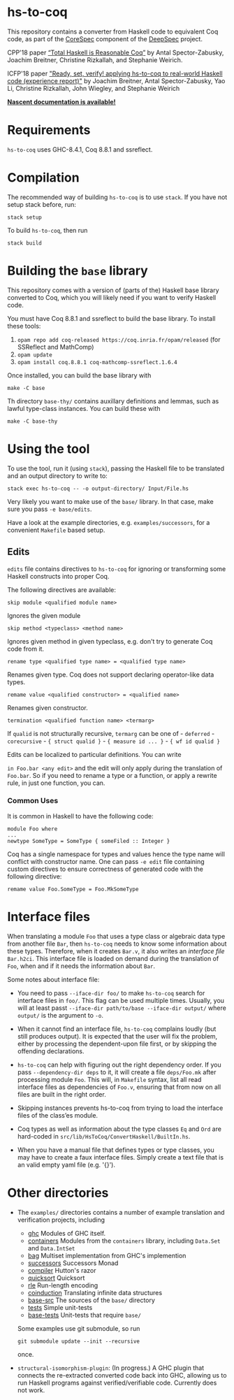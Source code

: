 # hs-to-coq

This repository contains a converter from Haskell code to equivalent Coq code,
as part of the [CoreSpec] component of the [DeepSpec] project.

CPP'18 paper [“Total Haskell is Reasonable Coq”](https://arxiv.org/abs/1711.09286) by
Antal Spector-Zabusky, Joachim Breitner, Christine Rizkallah, and Stephanie Weirich.

ICFP'18 paper ["Ready, set, verify! applying hs-to-coq to real-world Haskell code (experience report)"](https://dl.acm.org/citation.cfm?id=3236784) by
Joachim Breitner, Antal Spector-Zabusky, Yao Li, Christine Rizkallah, John Wiegley, and Stephanie Weirich	


[**Nascent documentation is available!**](https://hs-to-coq.readthedocs.io/en/latest/)

# Requirements

`hs-to-coq` uses GHC-8.4.1, Coq 8.8.1 and ssreflect.

# Compilation

The recommended way of building `hs-to-coq` is to use `stack`. If you have not
setup stack before, run:

    stack setup

To build `hs-to-coq`, then run

    stack build

# Building the `base` library

This repository comes with a version of (parts of the) Haskell base library
converted to Coq, which you will likely need if you want to verify Haskell
code.

You must have Coq 8.8.1 and ssreflect to build the base library. To install
these tools:

  1. `opam repo add coq-released https://coq.inria.fr/opam/released` (for
     SSReflect and MathComp)
  2. `opam update`
  3. `opam install coq.8.8.1 coq-mathcomp-ssreflect.1.6.4`

Once installed, you can build the base library with

    make -C base

Th directory `base-thy/` contains auxillary definitions and lemmas, such as
lawful type-class instances. You can build these with

    make -C base-thy

# Using the tool

To use the tool, run it (using `stack`), passing the Haskell file to be
translated and an output directory to write to:

    stack exec hs-to-coq -- -o output-directory/ Input/File.hs

Very likely you want to make use of the `base/` library. In that case, make
sure you pass `-e base/edits`.

Have a look at the example directories, e.g. `examples/successors`, for a
convenient `Makefile` based setup.

## Edits

`edits` file contains directives to `hs-to-coq` for ignoring or
transforming some Haskell constructs into proper Coq.

The following directives are available:


```
skip module <qualified module name>
```

Ignores the given module

```
skip method <typeclass> <method name>
```

Ignores given method in given typeclass, e.g. don't try to generate
Coq code from it.

```
rename type <qualified type name> = <qualified type name>
```

Renames given type. Coq does not support declaring operator-like data
types.

```
remame value <qualified constructor> = <qualified name>
```

Renames given constructor.


```termination <qualified function name> <termarg>```

If `qualid` is not structurally recursive, `termarg` can be one of
    - `deferred`
    - `corecursive`
    - `{ struct qualid }`
    - `{ measure id ... }`
    - `{ wf id qualid }`


Edits can be localized to particular definitions. You can write

```in Foo.bar <any edit>```
and the edit will only apply during the translation of `Foo.bar`.
So if you need to rename a type or a function, or apply a rewrite rule, in
just one function, you can.



### Common Uses

It is common in Haskell to have the following code:

```
module Foo where
...
newtype SomeType = SomeType { someFiled :: Integer }
```

Coq has a single namespace for types and values hence the type name
will conflict with constructor name. One can pass `-e edit` file
containing custom directives to ensure correctness of generated code
with the following directive:

```
remame value Foo.SomeType = Foo.MkSomeType
```

# Interface files

When translating a module `Foo` that uses a type class or algebraic data type
from another file `Bar`, then `hs-to-coq` needs to know some information about
these types. Therefore, when it creates `Bar.v`, it also writes an *interface
file* `Bar.h2ci`. This interface file is loaded on demand during the translation
of `Foo`, when and if it needs the information about `Bar`.

Some notes about interface file:

 * You need to pass `--iface-dir foo/` to make `hs-to-coq` search for interface
   files in `foo/`. This flag can be used multiple times. Usually, you will
   at least passt `--iface-dir path/to/base --iface-dir output/` where `output/`
   is the argument to `-o`.

 * When it cannot find an interface file, `hs-to-coq` complains loudly (but still
   produces output). It is expected that the user will fix the problem, either
   by processing the dependent-upon file first, or by skipping the offending
   declarations.

 * `hs-to-coq` can help with figuring out the right dependency order. If you pass
   `--dependency-dir deps` to it, it will create a file `deps/Foo.mk` after processing
   module `Foo`. This will, in `Makefile` syntax, list all read interface files
   as dependencies of `Foo.v`, ensuring that from now on all files are built in
   the right order.

 * Skipping instances prevents hs-to-coq from trying to load the interface
   files of the class’es module.

 * Coq types as well as information about the type classes `Eq` and `Ord` are hard-coded
   in `src/lib/HsToCoq/ConvertHaskell/BuiltIn.hs`.

 * When you have a manual file that defines types or type classes, you may have
   to create a faux interface files. Simply create a text file that is an valid
   empty yaml file (e.g. '{}').

# Other directories

* The `examples/` directories contains a number of example translation and
  verification projects, including

  * [ghc](examples/ghc) Modules of GHC itself.
  * [containers](examples/containers) Modules from the `containers` library,
	including `Data.Set` and `Data.IntSet`
  * [bag](examples/bag) Multiset implementation from GHC's implemention
  * [successors](examples/successors) Successors Monad
  * [compiler](examples/compiler) Hutton's razor
  * [quicksort](examples/quicksort) Quicksort
  * [rle](examples/rle) Run-length encoding
  * [coinduction](examples/coinduction) Translating infinite data structures
  * [base-src](examples/base-src) The sources of the `base/` directory
  * [tests](examples/tests) Simple unit-tests
  * [base-tests](examples/base-tests) Unit-tests that require `base/`

  Some examples use git submodule, so run

      git submodule update --init --recursive

  once.

* `structural-isomorphism-plugin`: (In progress.)  A GHC plugin that connects
   the re-extracted converted code back into GHC, allowing us to run Haskell
   programs against verified/verifiable code.  Currently does not work.


[CoreSpec]: https://deepspec.org/entry/Project/Haskell+CoreSpec
[DeepSpec]: http://www.deepspec.org/
